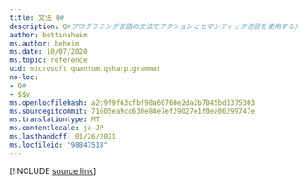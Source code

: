```yaml
---
title: 文法 Q#
description: Q#プログラミング言語の文法でアクションとセマンティック述語を使用する方法について説明します。
author: bettinaheim
ms.author: beheim
ms.date: 10/07/2020
ms.topic: reference
uid: microsoft.quantum.qsharp.grammar
no-loc:
- Q#
- $$v
ms.openlocfilehash: a2c9f9f63cfbf98a60760e2da2b7045bd3375303
ms.sourcegitcommit: 71605ea9cc630e84e7ef29027e1f0ea06299747e
ms.translationtype: MT
ms.contentlocale: ja-JP
ms.lasthandoff: 01/26/2021
ms.locfileid: "98847518"
---
```

<!---
# Grammar in Q#
-->

[!INCLUDE [source link](~/includes/qsharp-language/Specifications/Language/5_Grammar/readme.md)]

